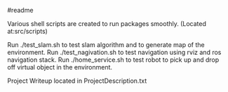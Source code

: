 #readme

Various shell scripts are created to run packages smoothly. (Located at:src/scripts)

Run ./test_slam.sh to test slam algorithm and to generate map of the environment.
Run ./test_nagivation.sh to test navigation using rviz and ros navigation stack.
Run ./home_service.sh to test robot to pick up and drop off virtual object in the environment. 

Project Writeup located in ProjectDescription.txt
 

 
